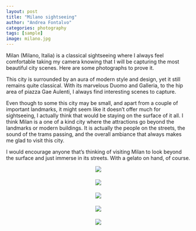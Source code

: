 ```yaml
---
layout: post
title: "Milano sightseeing"
author: "Andrea Fontalvo"
categories: photography
tags: [sample]
image: milano.jpg
---
```


Milan (Milano, Italia) is a classical sightseeing where I always feel comfortable taking my camera knowing that I will be capturing the most beautiful city scenes. Here are some photographs to prove it.

This city is surrounded by an aura of modern style and design, yet it still remains quite classical. With its marvelous Duomo and Galleria, to the hip area of piazza Gae Aulenti, I always find interesting scenes to capture.

Even though to some this city may be small, and apart from a couple of important landmarks, it might seem like it doesn’t offer much for sightseeing, I actually think that would be staying on the surface of it all. I think Milan is a one of a kind city where the attractions go beyond the landmarks or modern buildings. It is actually the people on the streets, the sound of the trams passing, and the overall ambiance that always makes me glad to visit this city.

I would encourage anyone that’s thinking of visiting Milan to look beyond the surface and just immerse in its streets. With a gelato on hand, of course.

<div style="display: flex; flex-direction: column; gap: 20px; align-items: center;">
  <img src="https://images.unsplash.com/photo-1708510987786-c838f8033db7?q=80&w=3134&auto=format&fit=crop&ixlib=rb-4.1.0&ixid=M3wxMjA3fDB8MHxwaG90by1wYWdlfHx8fGVufDB8fHx8fA%3D%3D" style="max-width: 100%; height: auto;" />

  <img src="https://images.unsplash.com/photo-1708633290750-32a625290562?q=80&w=3132&auto=format&fit=crop&ixlib=rb-4.1.0&ixid=M3wxMjA3fDB8MHxwaG90by1wYWdlfHx8fGVufDB8fHx8fA%3D%3D" style="max-width: 100%; height: auto;" />

  <img src="https://images.unsplash.com/photo-1654379102633-b86f5cc8a4fd?q=80&w=3132&auto=format&fit=crop&ixlib=rb-4.1.0&ixid=M3wxMjA3fDB8MHxwaG90by1wYWdlfHx8fGVufDB8fHx8fA%3D%3D" style="max-width: 100%; height: auto;" />
  
  <img src="https://images.unsplash.com/photo-1654375356855-b70c4aaae8f4?q=80&w=2940&auto=format&fit=crop&ixlib=rb-4.1.0&ixid=M3wxMjA3fDB8MHxwaG90by1wYWdlfHx8fGVufDB8fHx8fA%3D%3D" style="max-width: 100%; height: auto;" />

  <img src="https://images.unsplash.com/photo-1654374934021-dbfd93d82a89?q=80&w=3072&auto=format&fit=crop&ixlib=rb-4.1.0&ixid=M3wxMjA3fDB8MHxwaG90by1wYWdlfHx8fGVufDB8fHx8fA%3D%3D" style="max-width: 100%; height: auto;" />
</div>
